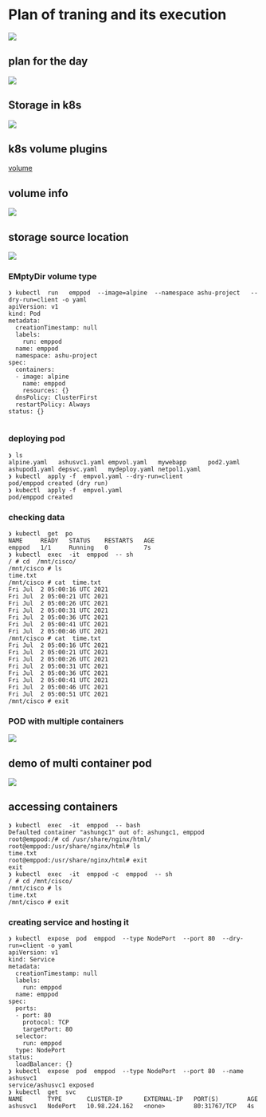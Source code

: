 # Plan of traning and its execution 

<img src="plan.png">


## plan for the day 

<img src="plan1.png">

## Storage in k8s

<img src="st1.png">

## k8s volume plugins 

[volume](https://kubernetes.io/docs/concepts/storage/volumes/)

## volume info 

<img src="vol.png">

## storage source location 

<img src="volsrc.png">

### EMptyDir volume type

```
❯ kubectl  run   emppod  --image=alpine  --namespace ashu-project   --dry-run=client -o yaml
apiVersion: v1
kind: Pod
metadata:
  creationTimestamp: null
  labels:
    run: emppod
  name: emppod
  namespace: ashu-project
spec:
  containers:
  - image: alpine
    name: emppod
    resources: {}
  dnsPolicy: ClusterFirst
  restartPolicy: Always
status: {}


```

### deploying pod 

```
❯ ls
alpine.yaml   ashusvc1.yaml empvol.yaml   mywebapp      pod2.yaml
ashupod1.yaml depsvc.yaml   mydeploy.yaml netpol1.yaml
❯ kubectl  apply -f  empvol.yaml --dry-run=client
pod/emppod created (dry run)
❯ kubectl  apply -f  empvol.yaml
pod/emppod created

```

### checking data 

```
❯ kubectl  get  po
NAME     READY   STATUS    RESTARTS   AGE
emppod   1/1     Running   0          7s
❯ kubectl  exec  -it  emppod  -- sh
/ # cd  /mnt/cisco/
/mnt/cisco # ls
time.txt
/mnt/cisco # cat  time.txt 
Fri Jul  2 05:00:16 UTC 2021
Fri Jul  2 05:00:21 UTC 2021
Fri Jul  2 05:00:26 UTC 2021
Fri Jul  2 05:00:31 UTC 2021
Fri Jul  2 05:00:36 UTC 2021
Fri Jul  2 05:00:41 UTC 2021
Fri Jul  2 05:00:46 UTC 2021
/mnt/cisco # cat  time.txt 
Fri Jul  2 05:00:16 UTC 2021
Fri Jul  2 05:00:21 UTC 2021
Fri Jul  2 05:00:26 UTC 2021
Fri Jul  2 05:00:31 UTC 2021
Fri Jul  2 05:00:36 UTC 2021
Fri Jul  2 05:00:41 UTC 2021
Fri Jul  2 05:00:46 UTC 2021
Fri Jul  2 05:00:51 UTC 2021
/mnt/cisco # exit

```

### POD with multiple containers

<img src="mcont.png">

## demo of multi container pod 

<img src="demo1.png">


## accessing containers 

```
❯ kubectl  exec  -it  emppod  -- bash
Defaulted container "ashungc1" out of: ashungc1, emppod
root@emppod:/# cd /usr/share/nginx/html/
root@emppod:/usr/share/nginx/html# ls
time.txt
root@emppod:/usr/share/nginx/html# exit
exit
❯ kubectl  exec  -it  emppod -c  emppod  -- sh
/ # cd /mnt/cisco/
/mnt/cisco # ls
time.txt
/mnt/cisco # exit

```

### creating service and hosting it

```
❯ kubectl  expose  pod  emppod  --type NodePort  --port 80  --dry-run=client -o yaml
apiVersion: v1
kind: Service
metadata:
  creationTimestamp: null
  labels:
    run: emppod
  name: emppod
spec:
  ports:
  - port: 80
    protocol: TCP
    targetPort: 80
  selector:
    run: emppod
  type: NodePort
status:
  loadBalancer: {}
❯ kubectl  expose  pod  emppod  --type NodePort  --port 80  --name ashusvc1
service/ashusvc1 exposed
❯ kubectl  get  svc
NAME       TYPE       CLUSTER-IP      EXTERNAL-IP   PORT(S)        AGE
ashusvc1   NodePort   10.98.224.162   <none>        80:31767/TCP   4s

```



